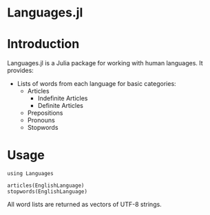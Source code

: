 Languages.jl
============

# Introduction

Languages.jl is a Julia package for working with human languages. It provides:

* Lists of words from each language for basic categories:
	* Articles
		* Indefinite Articles
		* Definite Articles
	* Prepositions
	* Pronouns
	* Stopwords

# Usage

	using Languages

	articles(EnglishLanguage)
	stopwords(EnglishLanguage)

All word lists are returned as vectors of UTF-8 strings.
